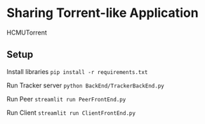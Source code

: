 # Sharing Torrent-like Application
HCMUTorrent

## Setup
Install libraries
`pip install -r requirements.txt`

Run Tracker server
`python BackEnd/TrackerBackEnd.py`

Run Peer
`streamlit run PeerFrontEnd.py`

Run Client
`streamlit run ClientFrontEnd.py`